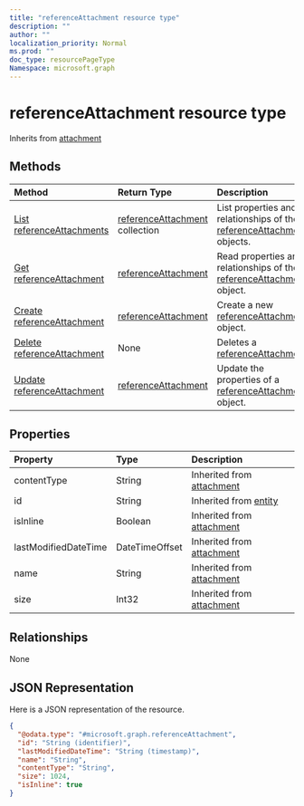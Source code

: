 ```yaml
---
title: "referenceAttachment resource type"
description: ""
author: ""
localization_priority: Normal
ms.prod: ""
doc_type: resourcePageType
Namespace: microsoft.graph
---
```



# referenceAttachment resource type




Inherits from [attachment](../resources/attachment.md)

## Methods
|Method|Return Type|Description|
|:---|:---|:---|
|[List referenceAttachments](../api/referenceattachment-list.md)|[referenceAttachment](../resources/referenceAttachment.md) collection|List properties and relationships of the [referenceAttachment](../resources/referenceattachment.md) objects.|
|[Get referenceAttachment](../api/referenceattachment-get.md)|[referenceAttachment](../resources/referenceAttachment.md)|Read properties and relationships of the [referenceAttachment](../resources/referenceattachment.md) object.|
|[Create referenceAttachment](../api/referenceattachment-create.md)|[referenceAttachment](../resources/referenceAttachment.md)|Create a new [referenceAttachment](../resources/referenceattachment.md) object.|
|[Delete referenceAttachment](../api/referenceattachment-delete.md)|None|Deletes a [referenceAttachment](../resources/referenceattachment.md).|
|[Update referenceAttachment](../api/referenceattachment-update.md)|[referenceAttachment](../resources/referenceAttachment.md)|Update the properties of a [referenceAttachment](../resources/referenceattachment.md) object.|

## Properties
|Property|Type|Description|
|:---|:---|:---|
|contentType|String| Inherited from [attachment](../resources/attachment.md)|
|id|String| Inherited from [entity](../resources/entity.md)|
|isInline|Boolean| Inherited from [attachment](../resources/attachment.md)|
|lastModifiedDateTime|DateTimeOffset| Inherited from [attachment](../resources/attachment.md)|
|name|String| Inherited from [attachment](../resources/attachment.md)|
|size|Int32| Inherited from [attachment](../resources/attachment.md)|

## Relationships
None

## JSON Representation
Here is a JSON representation of the resource.
<!-- {
  "blockType": "resource",
  "keyProperty": "id",
  "@odata.type": "microsoft.graph.referenceAttachment",
  "baseType": "microsoft.graph.attachment",
  "openType": false
}
-->
``` json
{
  "@odata.type": "#microsoft.graph.referenceAttachment",
  "id": "String (identifier)",
  "lastModifiedDateTime": "String (timestamp)",
  "name": "String",
  "contentType": "String",
  "size": 1024,
  "isInline": true
}
```

